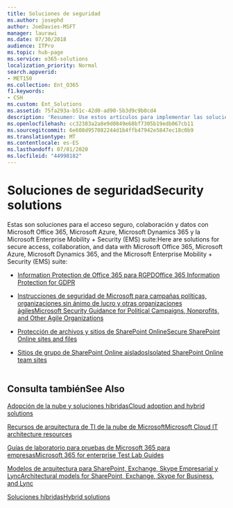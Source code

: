 ```yaml
---
title: Soluciones de seguridad
ms.author: josephd
author: JoeDavies-MSFT
manager: laurawi
ms.date: 07/30/2018
audience: ITPro
ms.topic: hub-page
ms.service: o365-solutions
localization_priority: Normal
search.appverid:
- MET150
ms.collection: Ent_O365
f1.keywords:
- CSH
ms.custom: Ent_Solutions
ms.assetid: 75fa293a-b51c-42d0-ad90-5b3d9c9b0cd4
description: 'Resumen: Use estos artículos para implementar las soluciones de seguridad con las propuestas para la nube de Microsoft.'
ms.openlocfilehash: cc32383a2a8e9d0849e68bf7305b19edb067cb11
ms.sourcegitcommit: 6e608d957082244d1b4ffb47942e5847ec18c0b9
ms.translationtype: MT
ms.contentlocale: es-ES
ms.lasthandoff: 07/01/2020
ms.locfileid: "44998182"
---
```

# <a name="security-solutions"></a><span data-ttu-id="ae597-103">Soluciones de seguridad</span><span class="sxs-lookup"><span data-stu-id="ae597-103">Security solutions</span></span>

<span data-ttu-id="ae597-104">Estas son soluciones para el acceso seguro, colaboración y datos con Microsoft Office 365, Microsoft Azure, Microsoft Dynamics 365 y la Microsoft Enterprise Mobility + Security (EMS) suite:</span><span class="sxs-lookup"><span data-stu-id="ae597-104">Here are solutions for secure access, collaboration, and data with Microsoft Office 365, Microsoft Azure, Microsoft Dynamics 365, and the Microsoft Enterprise Mobility + Security (EMS) suite:</span></span>

- [<span data-ttu-id="ae597-105">Information Protection de Office 365 para RGPD</span><span class="sxs-lookup"><span data-stu-id="ae597-105">Office 365 Information Protection for GDPR</span></span>](office-365-information-protection-for-gdpr.md)
  
- [<span data-ttu-id="ae597-106">Instrucciones de seguridad de Microsoft para campañas políticas, organizaciones sin ánimo de lucro y otras organizaciones ágiles</span><span class="sxs-lookup"><span data-stu-id="ae597-106">Microsoft Security Guidance for Political Campaigns, Nonprofits, and Other Agile Organizations</span></span>](microsoft-security-guidance-for-political-campaigns-nonprofits-and-other-agile-o.md)
    
- [<span data-ttu-id="ae597-107">Protección de archivos y sitios de SharePoint Online</span><span class="sxs-lookup"><span data-stu-id="ae597-107">Secure SharePoint Online sites and files</span></span>](secure-sharepoint-online-sites-and-files.md)
    
- [<span data-ttu-id="ae597-108">Sitios de grupo de SharePoint Online aislados</span><span class="sxs-lookup"><span data-stu-id="ae597-108">Isolated SharePoint Online team sites</span></span>](isolated-sharepoint-online-team-sites.md)
<br/><br/>
    
## <a name="see-also"></a><span data-ttu-id="ae597-109">Consulta también</span><span class="sxs-lookup"><span data-stu-id="ae597-109">See Also</span></span>

[<span data-ttu-id="ae597-110">Adopción de la nube y soluciones híbridas</span><span class="sxs-lookup"><span data-stu-id="ae597-110">Cloud adoption and hybrid solutions</span></span>](cloud-adoption-and-hybrid-solutions.yml)
  
[<span data-ttu-id="ae597-111">Recursos de arquitectura de TI de la nube de Microsoft</span><span class="sxs-lookup"><span data-stu-id="ae597-111">Microsoft Cloud IT architecture resources</span></span>](microsoft-cloud-it-architecture-resources.md)
  
[<span data-ttu-id="ae597-112">Guías de laboratorio para pruebas de Microsoft 365 para empresas</span><span class="sxs-lookup"><span data-stu-id="ae597-112">Microsoft 365 for enterprise Test Lab Guides</span></span>](https://docs.microsoft.com/microsoft-365/enterprise/m365-enterprise-test-lab-guides)
  
[<span data-ttu-id="ae597-113">Modelos de arquitectura para SharePoint, Exchange, Skype Empresarial y Lync</span><span class="sxs-lookup"><span data-stu-id="ae597-113">Architectural models for SharePoint, Exchange, Skype for Business, and Lync</span></span>](architectural-models-for-sharepoint-exchange-skype-for-business-and-lync.md)
  
[<span data-ttu-id="ae597-114">Soluciones híbridas</span><span class="sxs-lookup"><span data-stu-id="ae597-114">Hybrid solutions</span></span>](hybrid-solutions.md)


